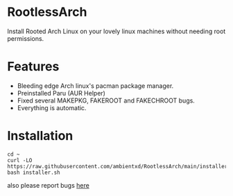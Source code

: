 # RootlessArch
Install Rooted Arch Linux on your lovely linux machines without needing root permissions.

# Features
- Bleeding edge Arch linux's pacman package manager.
- Preinstalled Paru (AUR Helper)
- Fixed several MAKEPKG, FAKEROOT and FAKECHROOT bugs.
- Everything is automatic.

# Installation
```
cd ~ 
curl -LO https://raw.githubusercontent.com/ambientxd/RootlessArch/main/installer.sh
bash installer.sh
```

also please report bugs <a href="https://github.com/ambientxd/RootlessArch/issues">here</a>
